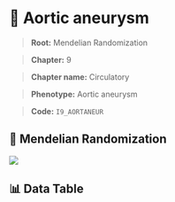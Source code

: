 # 🧪 Aortic aneurysm

> **Root:** Mendelian Randomization

> **Chapter:** 9  

> **Chapter name:** Circulatory

> **Phenotype:** Aortic aneurysm  

> **Code:** `I9_AORTANEUR`

## 🧬 Mendelian Randomization  

<img src="/MR/Figures/Forward/I9_AORTANEUR.png"/>

## 📊 Data Table

<CsvTableMRF src="/public/MR/Data/Forward/I9_AORTANEUR.csv"/>
